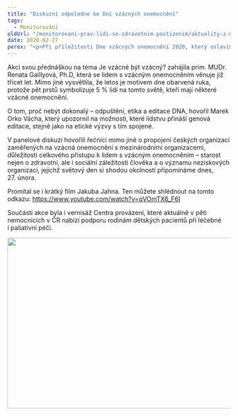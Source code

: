 ```yaml
---
title: "Diskuzní odpoledne ke Dni vzácných onemocnění"
tags:
  - Monitorování
oldUrl: "/monitorovani-prav-lidi-se-zdravotnim-postizenim/aktuality-z-monitorovani/aktuality-z-monitorovani-2020/diskuzni-odpoledne-ke-dni-vzacnych-onemocneni/"
date: 2020-02-27
perex: "<p>Při příležitosti Dne vzácných onemocnění 2020, který oslavíme 29. února, DEBRA včera uspořádala diskusní odpoledne Spolu NADOTEK.</p>"
---
```


<!-- imported from the old website -->

<p>Akci svou přednáškou na téma Je vzácné být vzácný? zahájila prim. MUDr. Renata Gaillyová, Ph.D, která se lidem s vzácným onemocněním věnuje již třicet let. Mimo jiné vysvětlila, že letos je motivem dne obarvená ruka, protože pět prstů symbolizuje 5 % lidí na tomto světě, kteří mají některé vzácné onemocnění.</p> <p>O tom, proč nebýt dokonalý – odpuštění, etika a editace DNA, hovořil Marek Orko Vácha, který upozornil na možnosti, které lidstvu přináší genová editace, stejně jako na etické výzvy s tím spojené.</p> <p>V panelové diskuzi hovořili řečníci mimo jiné o propojení českých organizací zaměřených na vzácná onemocnění s mezinárodními organizacemi, důležitosti celkového přístupu k lidem s vzácným onemocněním – starost nejen o zdravotní, ale i sociální záležitosti člověka a o významu neziskových organizací, jejichž světový den si shodou okolností připomínáme dnes, 27. února. </p> <p>Promítal se i krátký film Jakuba Jahna. Ten můžete shlédnout na tomto odkazu: <a href="https://www.youtube.com/watch?v=qVOmTX6_F6I" target="_blank">https://www.youtube.com/watch?v=qVOmTX6_F6I</a></p> <p>Součástí akce byla i vernisáž Centra provázení, které aktuálně v pěti nemocnicích v ČR nabízí podporu rodinám dětských pacientů při léčebné i paliativní péči.</p><p><img src="https://www.ochrance.cz/uploads/RTEmagicC_vzacni-2020.jpg.jpg" width="635" height="385" alt="" /></p>

